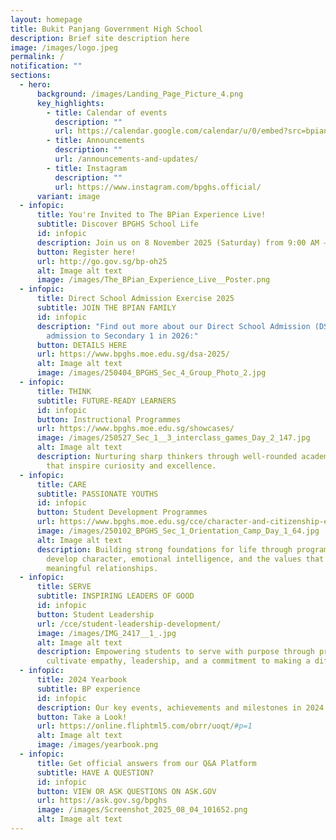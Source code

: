 ```yaml
---
layout: homepage
title: Bukit Panjang Government High School
description: Brief site description here
image: /images/logo.jpeg
permalink: /
notification: ""
sections:
  - hero:
      background: /images/Landing_Page_Picture_4.png
      key_highlights:
        - title: Calendar of events
          description: ""
          url: https://calendar.google.com/calendar/u/0/embed?src=bpian.experience@gmail.com&ctz=Asia/Singapore
        - title: Announcements
          description: ""
          url: /announcements-and-updates/
        - title: Instagram
          description: ""
          url: https://www.instagram.com/bpghs.official/
      variant: image
  - infopic:
      title: You're Invited to The BPian Experience Live!
      subtitle: Discover BPGHS School Life
      id: infopic
      description: Join us on 8 November 2025 (Saturday) from 9:00 AM – 10:00 AM
      button: Register here!
      url: http://go.gov.sg/bp-oh25
      alt: Image alt text
      image: /images/The_BPian_Experience_Live__Poster.png
  - infopic:
      title: Direct School Admission Exercise 2025
      subtitle: JOIN THE BPIAN FAMILY
      id: infopic
      description: "Find out more about our Direct School Admission (DSA) Exercise for
        admission to Secondary 1 in 2026:"
      button: DETAILS HERE
      url: https://www.bpghs.moe.edu.sg/dsa-2025/
      alt: Image alt text
      image: /images/250404_BPGHS_Sec_4_Group_Photo_2.jpg
  - infopic:
      title: THINK
      subtitle: FUTURE-READY LEARNERS
      id: infopic
      button: Instructional Programmes
      url: https://www.bpghs.moe.edu.sg/showcases/
      image: /images/250527_Sec_1__3_interclass_games_Day_2_147.jpg
      alt: Image alt text
      description: Nurturing sharp thinkers through well-rounded academic programmes
        that inspire curiosity and excellence.
  - infopic:
      title: CARE
      subtitle: PASSIONATE YOUTHS
      id: infopic
      button: Student Development Programmes
      url: https://www.bpghs.moe.edu.sg/cce/character-and-citizenship-education/
      image: /images/250102_BPGHS_Sec_1_Orientation_Camp_Day_1_64.jpg
      alt: Image alt text
      description: Building strong foundations for life through programmes that
        develop character, emotional intelligence, and the values that guide
        meaningful relationships.
  - infopic:
      title: SERVE
      subtitle: INSPIRING LEADERS OF GOOD
      id: infopic
      button: Student Leadership
      url: /cce/student-leadership-development/
      image: /images/IMG_2417__1_.jpg
      alt: Image alt text
      description: Empowering students to serve with purpose through programmes that
        cultivate empathy, leadership, and a commitment to making a difference.
  - infopic:
      title: 2024 Yearbook
      subtitle: BP experience
      id: infopic
      description: Our key events, achievements and milestones in 2024
      button: Take a Look!
      url: https://online.fliphtml5.com/obrr/uoqt/#p=1
      alt: Image alt text
      image: /images/yearbook.png
  - infopic:
      title: Get official answers from our Q&A Platform
      subtitle: HAVE A QUESTION?
      id: infopic
      button: VIEW OR ASK QUESTIONS ON ASK.GOV
      url: https://ask.gov.sg/bpghs
      image: /images/Screenshot_2025_08_04_101652.png
      alt: Image alt text
---
```

